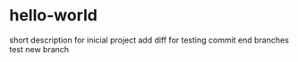 # hello-world
short description for inicial project
add diff for testing commit end branches
test new branch
